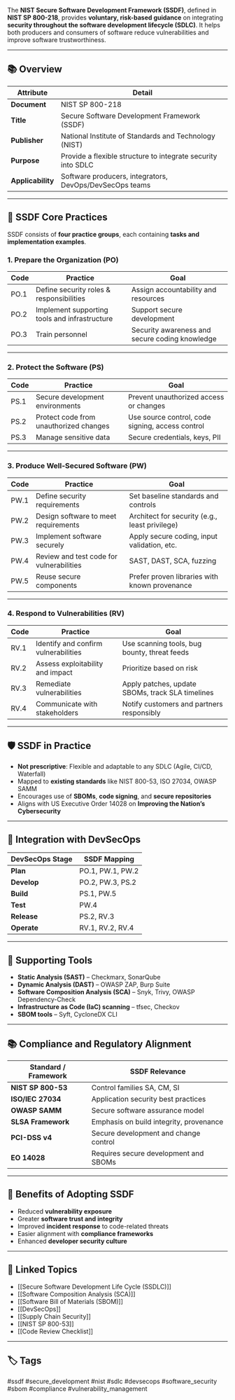 The **NIST Secure Software Development Framework (SSDF)**, defined in **NIST SP 800-218**, provides **voluntary, risk-based guidance** on integrating **security throughout the software development lifecycle (SDLC)**. It helps both producers and consumers of software reduce vulnerabilities and improve software trustworthiness.

---

## 📚 Overview

| Attribute         | Detail                                                  |
|-------------------|----------------------------------------------------------|
| **Document**      | NIST SP 800-218                                          |
| **Title**         | Secure Software Development Framework (SSDF)            |
| **Publisher**     | National Institute of Standards and Technology (NIST)    |
| **Purpose**       | Provide a flexible structure to integrate security into SDLC |
| **Applicability** | Software producers, integrators, DevOps/DevSecOps teams |

---

## 🧱 SSDF Core Practices

SSDF consists of **four practice groups**, each containing **tasks and implementation examples**.

### 1. **Prepare the Organization (PO)**

| Code  | Practice                            | Goal                                              |
|-------|-------------------------------------|---------------------------------------------------|
| PO.1  | Define security roles & responsibilities | Assign accountability and resources             |
| PO.2  | Implement supporting tools and infrastructure | Support secure development                       |
| PO.3  | Train personnel                      | Security awareness and secure coding knowledge    |

---

### 2. **Protect the Software (PS)**

| Code  | Practice                            | Goal                                              |
|-------|-------------------------------------|---------------------------------------------------|
| PS.1  | Secure development environments     | Prevent unauthorized access or changes            |
| PS.2  | Protect code from unauthorized changes | Use source control, code signing, access control |
| PS.3  | Manage sensitive data               | Secure credentials, keys, PII                     |

---

### 3. **Produce Well-Secured Software (PW)**

| Code  | Practice                            | Goal                                              |
|-------|-------------------------------------|---------------------------------------------------|
| PW.1  | Define security requirements        | Set baseline standards and controls               |
| PW.2  | Design software to meet requirements| Architect for security (e.g., least privilege)    |
| PW.3  | Implement software securely         | Apply secure coding, input validation, etc.       |
| PW.4  | Review and test code for vulnerabilities | SAST, DAST, SCA, fuzzing                        |
| PW.5  | Reuse secure components             | Prefer proven libraries with known provenance     |

---

### 4. **Respond to Vulnerabilities (RV)**

| Code  | Practice                            | Goal                                              |
|-------|-------------------------------------|---------------------------------------------------|
| RV.1  | Identify and confirm vulnerabilities| Use scanning tools, bug bounty, threat feeds      |
| RV.2  | Assess exploitability and impact    | Prioritize based on risk                          |
| RV.3  | Remediate vulnerabilities           | Apply patches, update SBOMs, track SLA timelines  |
| RV.4  | Communicate with stakeholders       | Notify customers and partners responsibly         |

---

## 🛡️ SSDF in Practice

- **Not prescriptive**: Flexible and adaptable to any SDLC (Agile, CI/CD, Waterfall)
- Mapped to **existing standards** like NIST 800-53, ISO 27034, OWASP SAMM
- Encourages use of **SBOMs**, **code signing**, and **secure repositories**
- Aligns with US Executive Order 14028 on **Improving the Nation’s Cybersecurity**

---

## 🔗 Integration with DevSecOps

| DevSecOps Stage  | SSDF Mapping                                       |
|------------------|----------------------------------------------------|
| **Plan**         | PO.1, PW.1, PW.2                                   |
| **Develop**      | PO.2, PW.3, PS.2                                   |
| **Build**        | PS.1, PW.5                                         |
| **Test**         | PW.4                                               |
| **Release**      | PS.2, RV.3                                         |
| **Operate**      | RV.1, RV.2, RV.4                                   |

---

## 📄 Supporting Tools

- **Static Analysis (SAST)** – Checkmarx, SonarQube  
- **Dynamic Analysis (DAST)** – OWASP ZAP, Burp Suite  
- **Software Composition Analysis (SCA)** – Snyk, Trivy, OWASP Dependency-Check  
- **Infrastructure as Code (IaC) scanning** – tfsec, Checkov  
- **SBOM tools** – Syft, CycloneDX CLI

---

## 📚 Compliance and Regulatory Alignment

| Standard / Framework  | SSDF Relevance                              |
|------------------------|---------------------------------------------|
| **NIST SP 800-53**     | Control families SA, CM, SI                 |
| **ISO/IEC 27034**      | Application security best practices         |
| **OWASP SAMM**         | Secure software assurance model             |
| **SLSA Framework**     | Emphasis on build integrity, provenance     |
| **PCI-DSS v4**         | Secure development and change control       |
| **EO 14028**           | Requires secure development and SBOMs       |

---

## 🏁 Benefits of Adopting SSDF

- Reduced **vulnerability exposure**
- Greater **software trust and integrity**
- Improved **incident response** to code-related threats
- Easier alignment with **compliance frameworks**
- Enhanced **developer security culture**

---

## 🔗 Linked Topics

- [[Secure Software Development Life Cycle (SSDLC)]]
- [[Software Composition Analysis (SCA)]]
- [[Software Bill of Materials (SBOM)]]
- [[DevSecOps]]
- [[Supply Chain Security]]
- [[NIST SP 800-53]]
- [[Code Review Checklist]]

---

## 🏷 Tags

#ssdf #secure_development #nist #sdlc #devsecops #software_security #sbom #compliance #vulnerability_management
